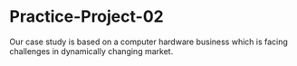 # Practice-Project-02
Our case study is based on a computer hardware business which is facing challenges in dynamically changing market. 

